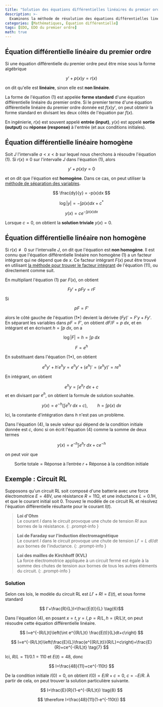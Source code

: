 ```yaml
---
title: "Solution des équations différentielles linéaires du premier ordre"
description: >-
  Examinons la méthode de résolution des équations différentielles linéaires du premier ordre.
categories: [Mathématiques, Équation différentielle]
tags: [EDO, EDO du premier ordre]
math: true
---
```


## Équation différentielle linéaire du premier ordre
Si une équation différentielle du premier ordre peut être mise sous la forme algébrique

$$ y'+p(x)y=r(x) \tag{1} $$

on dit qu'elle est **linéaire**, sinon elle est **non linéaire**.

La forme de l'équation (1) est appelée **forme standard** d'une équation différentielle linéaire du premier ordre. Si le premier terme d'une équation différentielle linéaire du premier ordre donnée est $f(x)y'$, on peut obtenir la forme standard en divisant les deux côtés de l'équation par $f(x)$.

En ingénierie, $r(x)$ est souvent appelé **entrée (input)**, $y(x)$ est appelé **sortie (output)** ou **réponse (response)** à l'entrée (et aux conditions initiales).

## Équation différentielle linéaire homogène
Soit $J$ l'intervalle $a<x<b$ sur lequel nous cherchons à résoudre l'équation (1). Si $r(x)\equiv 0$ sur l'intervalle $J$ dans l'équation (1), alors

$$ y'+p(x)y=0 \tag{2}$$

et on dit que l'équation est **homogène**. Dans ce cas, on peut utiliser la [méthode de séparation des variables](/posts/Separation-of-Variables/).

$$ \frac{dy}{y} = -p(x)dx $$

$$ \log |y| = -\int p(x)dx + c^* $$

$$ y(x) = ce^{-\int p(x)dx} \tag{3}$$

Lorsque $c=0$, on obtient la **solution triviale** $y(x)=0$.

## Équation différentielle linéaire non homogène
Si $r(x)\not\equiv 0$ sur l'intervalle $J$, on dit que l'équation est **non homogène**. Il est connu que l'équation différentielle linéaire non homogène (1) a un facteur intégrant qui ne dépend que de $x$. Ce facteur intégrant $F(x)$ peut être trouvé en utilisant [la méthode pour trouver le facteur intégrant](/posts/Exact-Differential-Equation-and-Integrating-Factor/#méthode-pour-trouver-le-facteur-intégrant) de l'équation (11), ou directement comme suit.

En multipliant l'équation (1) par $F(x)$, on obtient

$$ Fy'+pFy=rF \tag{1*} $$

Si

$$ pF=F' $$

alors le côté gauche de l'équation (1*) devient la dérivée $(Fy)'=F'y+Fy'$. En séparant les variables dans $pF=F'$, on obtient $dF/F=p\ dx$, et en intégrant et en écrivant $h=\int p\ dx$, on a

$$ \log |F|=h=\int p\ dx $$

$$ F = e^h $$

En substituant dans l'équation (1*), on obtient

$$ e^hy'+h'e^hy=e^hy'+(e^h)'=(e^hy)'=re^h $$

En intégrant, on obtient

$$ e^hy=\int e^hr\ dx + c $$
et en divisant par $e^h$, on obtient la formule de solution souhaitée.

$$ y(x)=e^{-h}\left(\int e^hr\ dx + c\right),\qquad h=\int p(x)\ dx \tag{4} $$

Ici, la constante d'intégration dans $h$ n'est pas un problème.

Dans l'équation (4), la seule valeur qui dépend de la condition initiale donnée est $c$, donc si on écrit l'équation (4) comme la somme de deux termes

$$ y(x)=e^{-h}\int e^hr\ dx + ce^{-h} \tag{4*} $$

on peut voir que

$$ \text{Sortie totale}=\text{Réponse à l'entrée }r+\text{Réponse à la condition initiale} \tag{5} $$

## Exemple : Circuit RL
Supposons qu'un circuit RL soit composé d'une batterie avec une force électromotrice $E=48\textrm{V}$, une résistance $R=11\mathrm{\Omega}$, et une inductance $L=0.1\text{H}$, et que le courant initial soit 0. Trouvez le modèle de ce circuit RL et résolvez l'équation différentielle résultante pour le courant $I(t)$.
> **Loi d'Ohm**  
> Le courant $I$ dans le circuit provoque une chute de tension $RI$ aux bornes de la résistance.
{: .prompt-info }

> **Loi de Faraday sur l'induction électromagnétique**  
> Le courant $I$ dans le circuit provoque une chute de tension $LI'=L\ dI/dt$ aux bornes de l'inductance.
{: .prompt-info }

> **Loi des mailles de Kirchhoff (KVL)**  
> La force électromotrice appliquée à un circuit fermé est égale à la somme des chutes de tension aux bornes de tous les autres éléments du circuit.
{: .prompt-info }

### Solution
Selon ces lois, le modèle du circuit RL est $LI'+RI=E(t)$, et sous forme standard

$$ I'+\frac{R}{L}I=\frac{E(t)}{L} \tag{6}$$

Dans l'équation (4), en posant $x=t, y=I, p=R/L, h=(R/L)t$, on peut résoudre cette équation différentielle linéaire.

$$ I=e^{-(R/L)t}\left(\int e^{(R/L)t} \frac{E(t)}{L}dt+c\right) $$

$$ I=e^{-(R/L)t}\left(\frac{E}{L}\frac{e^{(R/L)t}}{R/L}+c\right)=\frac{E}{R}+ce^{-(R/L)t} \tag{7} $$

Ici, $R/L=11/0.1=110$ et $E(t)=48$, donc

$$ I=\frac{48}{11}+ce^{-110t} $$

De la condition initiale $I(0)=0$, on obtient $I(0)=E/R+c=0$, $c=-E/R$. À partir de cela, on peut trouver la solution particulière suivante.

$$ I=\frac{E}{R}(1-e^{-(R/L)t}) \tag{8} $$

$$ \therefore I=\frac{48}{11}(1-e^{-110t}) $$